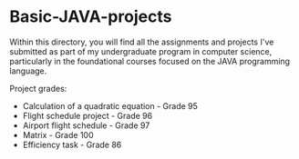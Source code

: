 # Basic-JAVA-projects
Within this directory, you will find all the assignments and projects I've submitted as part of my undergraduate program in computer science, particularly in the foundational courses focused on the JAVA programming language.


Project grades:
* Calculation of a quadratic equation - Grade 95
* Flight schedule project - Grade 96
* Airport flight schedule - Grade 97
* Matrix - Grade 100
* Efficiency task - Grade 86
